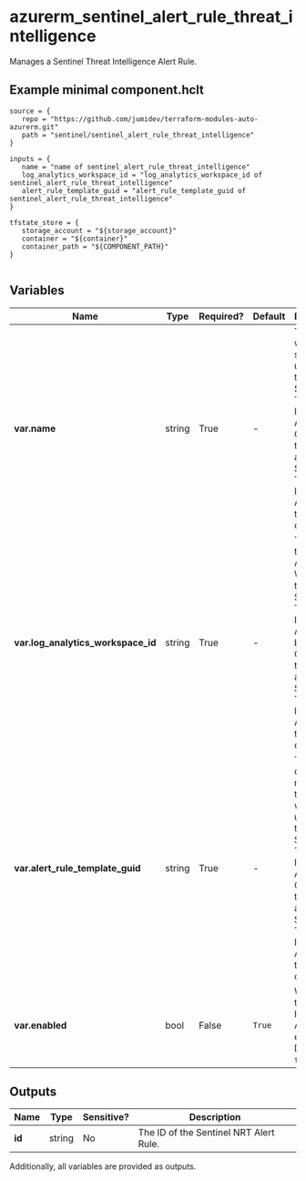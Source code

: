 # azurerm_sentinel_alert_rule_threat_intelligence

Manages a Sentinel Threat Intelligence Alert Rule.

## Example minimal component.hclt

```hcl
source = {
   repo = "https://github.com/jumidev/terraform-modules-auto-azurerm.git" 
   path = "sentinel/sentinel_alert_rule_threat_intelligence" 
}

inputs = {
   name = "name of sentinel_alert_rule_threat_intelligence" 
   log_analytics_workspace_id = "log_analytics_workspace_id of sentinel_alert_rule_threat_intelligence" 
   alert_rule_template_guid = "alert_rule_template_guid of sentinel_alert_rule_threat_intelligence" 
}

tfstate_store = {
   storage_account = "${storage_account}" 
   container = "${container}" 
   container_path = "${COMPONENT_PATH}" 
}


```

## Variables

| Name | Type | Required? |  Default  |  Description |
| ---- | ---- | --------- |  ----------- | ----------- |
| **var.name** | string | True | -  |  The name which should be used for this Sentinel Threat Intelligence Alert Rule. Changing this forces a new Sentinel Threat Intelligence Alert Rule to be created. | 
| **var.log_analytics_workspace_id** | string | True | -  |  The ID of the Log Analytics Workspace this Sentinel Threat Intelligence Alert Rule belongs to. Changing this forces a new Sentinel Threat Intelligence Alert Rule to be created. | 
| **var.alert_rule_template_guid** | string | True | -  |  The GUID of the alert rule template which is used for this Sentinel Threat Intelligence Alert Rule. Changing this forces a new Sentinel Threat Intelligence Alert Rule to be created. | 
| **var.enabled** | bool | False | `True`  |  Whether the Threat Intelligence Alert rule enabled? Defaults to `true`. | 



## Outputs

| Name | Type | Sensitive? | Description |
| ---- | ---- | --------- | --------- |
| **id** | string | No  | The ID of the Sentinel NRT Alert Rule. | 

Additionally, all variables are provided as outputs.
